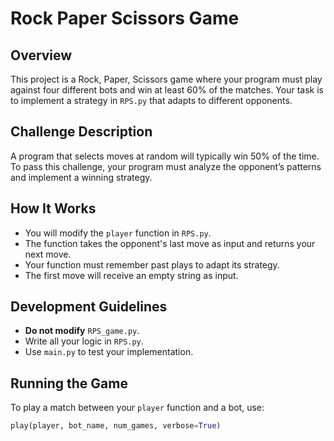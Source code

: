 # Rock Paper Scissors Game

## Overview
This project is a Rock, Paper, Scissors game where your program must play against four different bots and win at least 60% of the matches. Your task is to implement a strategy in `RPS.py` that adapts to different opponents.

## Challenge Description
A program that selects moves at random will typically win 50% of the time. To pass this challenge, your program must analyze the opponent’s patterns and implement a winning strategy.

## How It Works
- You will modify the `player` function in `RPS.py`.
- The function takes the opponent's last move as input and returns your next move.
- Your function must remember past plays to adapt its strategy.
- The first move will receive an empty string as input.

## Development Guidelines
- **Do not modify** `RPS_game.py`.  
- Write all your logic in `RPS.py`.  
- Use `main.py` to test your implementation.

## Running the Game
To play a match between your `player` function and a bot, use:

```python
play(player, bot_name, num_games, verbose=True)
